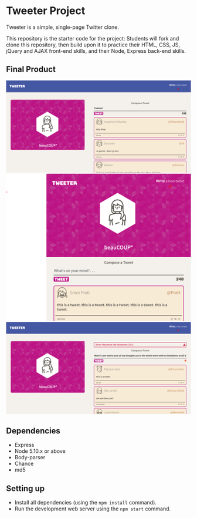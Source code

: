 # Tweeter Project

Tweeter is a simple, single-page Twitter clone.

This repository is the starter code for the project: Students will fork and clone this repository, then build upon it to practice their HTML, CSS, JS, jQuery and AJAX front-end skills, and their Node, Express back-end skills.

## Final Product

!["Screenshot of Desktop View"](https://github.com/beaucoup32/tweeter/blob/master/docs/TWEETER-deskLayout.png)
!["Screenshot of Mobile View"](https://github.com/beaucoup32/tweeter/blob/master/docs/TWEETER-mobLayout.png)
!["Screenshot of example error handling"](https://github.com/beaucoup32/tweeter/blob/master/docs/TWEETER-errCharlim.png)

## Dependencies

- Express
- Node 5.10.x or above
- Body-parser
- Chance
- md5

## Setting up

- Install all dependencies (using the `npm install` command).
- Run the development web server using the `npm start` command.